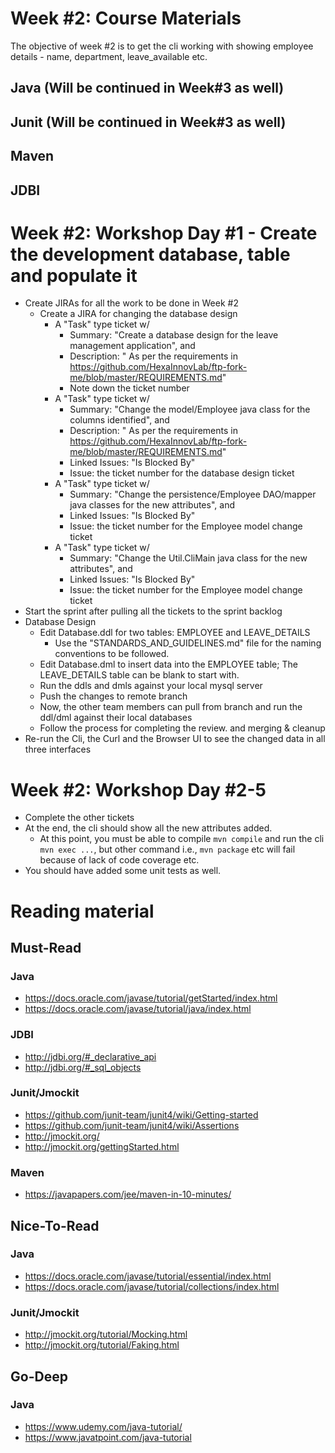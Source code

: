 # Week #2: Course Materials

The objective of week #2 is to get the cli working with showing employee details - name, department, leave_available etc.

## Java (Will be continued in Week#3 as well)

## Junit (Will be continued in Week#3 as well)

## Maven

## JDBI

# Week #2: Workshop Day #1 - Create the development database, table and populate it
  * Create JIRAs for all the work to be done in Week #2 
    * Create a JIRA for changing the database design
       * A "Task" type ticket w/ 
          * Summary: "Create a database design for the leave management application", and 
          * Description: " As per the requirements in https://github.com/HexaInnovLab/ftp-fork-me/blob/master/REQUIREMENTS.md"
          * Note down the ticket number
       * A "Task" type ticket w/ 
          * Summary: "Change the model/Employee java class for the columns identified", and 
          * Description: " As per the requirements in https://github.com/HexaInnovLab/ftp-fork-me/blob/master/REQUIREMENTS.md"
          * Linked Issues: "Is Blocked By"
          * Issue: the ticket number for the database design ticket
       * A "Task" type ticket w/ 
          * Summary: "Change the persistence/Employee DAO/mapper java classes for the new attributes", and 
          * Linked Issues: "Is Blocked By"
          * Issue: the ticket number for the Employee model change ticket
       * A "Task" type ticket w/ 
          * Summary: "Change the Util.CliMain java class for the new attributes", and 
          * Linked Issues: "Is Blocked By"
          * Issue: the ticket number for the Employee model change ticket          
  * Start the sprint after pulling all the tickets to the sprint backlog
  * Database Design
     * Edit Database.ddl for two tables: EMPLOYEE and LEAVE_DETAILS
        * Use the "STANDARDS_AND_GUIDELINES.md" file for the naming conventions to be followed.
     * Edit Database.dml to insert data into the EMPLOYEE table; The LEAVE_DETAILS table can be blank to start with.
     * Run the ddls and dmls against your local mysql server
     * Push the changes to remote branch
     * Now, the other team members can pull from branch and run the ddl/dml against their local databases
     * Follow the process for completing the review. and merging & cleanup
  * Re-run the Cli, the Curl and the Browser UI to see the changed data in all three interfaces

# Week #2: Workshop Day #2-5

  * Complete the other tickets
  * At the end, the cli should show all the new attributes added.
    * At this point, you must be able to compile ```mvn compile``` and run the cli ```mvn exec ...```, but other command i.e., ```mvn package``` etc will fail because of lack of code coverage etc.
  * You should have added some unit tests as well.
     
# Reading material

## Must-Read

### Java
  * https://docs.oracle.com/javase/tutorial/getStarted/index.html
  * https://docs.oracle.com/javase/tutorial/java/index.html
   
### JDBI
  * http://jdbi.org/#_declarative_api
  * http://jdbi.org/#_sql_objects
  
### Junit/Jmockit
  * https://github.com/junit-team/junit4/wiki/Getting-started
  * https://github.com/junit-team/junit4/wiki/Assertions
  * http://jmockit.org/
  * http://jmockit.org/gettingStarted.html
  
### Maven
  * https://javapapers.com/jee/maven-in-10-minutes/

## Nice-To-Read

### Java
  * https://docs.oracle.com/javase/tutorial/essential/index.html
  * https://docs.oracle.com/javase/tutorial/collections/index.html
  
### Junit/Jmockit
  * http://jmockit.org/tutorial/Mocking.html
  * http://jmockit.org/tutorial/Faking.html
  
## Go-Deep

### Java
  * https://www.udemy.com/java-tutorial/
  * https://www.javatpoint.com/java-tutorial

  
